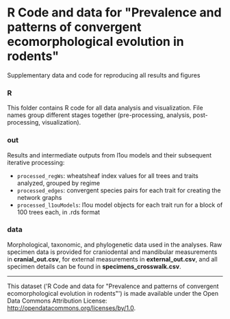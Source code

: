 # R Code and data for "Prevalence and patterns of convergent ecomorphological evolution in rodents"

Supplementary data and code for reproducing all results and figures

### R 
This folder contains R code for all data analysis and visualization. File names group different stages together (pre-processing, analysis, post-processing, visualization).

### out 
Results and intermediate outputs from l1ou models and their subsequent iterative processing: 

- `processed_regWs`: wheatsheaf index values for all trees and traits analyzed, grouped by regime 
- `processed_edges`: convergent species pairs for each trait for creating the network graphs
- `processed_l1ouModels`: l1ou model objects for each trait run for a block of 100 trees each, in .rds format

### data
Morphological, taxonomic, and phylogenetic data used in the analyses. Raw specimen data is provided for craniodental and mandibular measurements in **cranial_out.csv**, for external measurements in **external_out.csv**, and all specimen details can be found in **specimens_crosswalk.csv**.

----

This dataset ('R Code and data for "Prevalence and patterns of convergent ecomorphological evolution in rodents"') is made available under the Open Data Commons Attribution License: http://opendatacommons.org/licenses/by/1.0.
